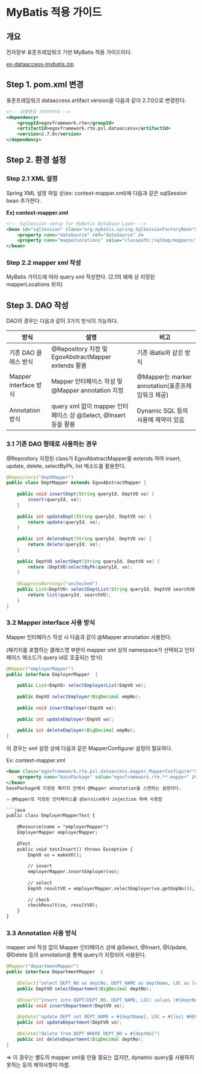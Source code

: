 # MyBatis 적용 가이드

## 개요
전자정부 표준프레임워크 기반 MyBatis 적용 가이드이다.

[ex-dataaccess-mybatis.zip](https://www.egovframe.go.kr/wiki/lib/exe/fetch.php?media=egovframework:rte2:psl:dataaccess:ex-dataaccess-mybatis.zip)


## Step 1. pom.xml 변경
표준프레임워크 dataaccess artifact version을 다음과 같이 2.7.0으로 변경한다.

```xml
<!-- 실행환경 라이브러리 -->
<dependency>
    <groupId>egovframework.rte</groupId>
    <artifactId>egovframework.rte.psl.dataaccess</artifactId>
    <version>2.7.0</version>
</dependency>
```  

  
## Step 2. 환경 설정

### Step 2.1 XML 설정
Spring XML 설정 파일 상(ex: context-mapper.xml)에 다음과 같은 sqlSession bean 추가한다.

**Ex) context-mapper.xml**
```xml
<!-- SqlSession setup for MyBatis Database Layer -->
<bean id="sqlSession" class="org.mybatis.spring.SqlSessionFactoryBean">
    <property name="dataSource" ref="dataSource" />
    <property name="mapperLocations" value="classpath:/sqlmap/mappers/**/*.xml" />
</bean>
```
### Step 2.2 mapper xml 작성
MyBatis 가이드에 따라 query xml 작성한다. (2.1의 예제 상 지정된 mapperLocations 위치)

## Step 3. DAO 작성
DAO의 경우는 다음과 같이 3가지 방식이 가능하다.

| 방식                  | 설명                                                    | 비고                               |
|---------------------|-------------------------------------------------------|----------------------------------|
| 기존 DAO 클래스 방식     | @Repository 지정 및 EgovAbstractMapper extends 활용       | 기존 iBatis와 같은 방식                |
| Mapper interface 방식 | Mapper 인터페이스 작성 및 @Mapper annotation 지정       | @Mapper는 marker annotation(표준프레임워크 제공) |
| Annotation 방식       | query xml 없이 mapper 인터페이스 상 @Select, @Insert 등을 활용 | Dynamic SQL 등의 사용에 제약이 있음      |


### 3.1 기존 DAO 형태로 사용하는 경우
@Repository 지정된 class가 EgovAbstractMapper를 extends 하여 insert, update, delete, selectByPk, list 메소드를 활용한다.

```java
@Repository("deptMapper")
public class DeptMapper extends EgovAbstractMapper {
 
    public void insertDept(String queryId, DeptVO vo) {
        insert(queryId, vo);
    }
 
    public int updateDept(String queryId, DeptVO vo) {
        return update(queryId, vo);
    }
 
    public int deleteDept(String queryId, DeptVO vo) {
        return delete(queryId, vo);
    }
 
    public DeptVO selectDept(String queryId, DeptVO vo) {
        return (DeptVO)selectByPk(queryId, vo);
    }
 
    @SuppressWarnings("unchecked")
    public List<DeptVO> selectDeptList(String queryId, DeptVO searchVO) {
        return list(queryId, searchVO);
    }
}
```

### 3.2 Mapper interface 사용 방식
Mapper 인터페이스 작성 시 다음과 같이 @Mapper annotation 사용한다.

(패키지를 포함하는 클래스명 부분이 mapper xml 상의 namespace가 선택되고 인터페이스 메소드가 query id로 호출되는 방식)

```java
@Mapper("employerMapper")
public interface EmployerMapper  {
 
    public List<EmpVO> selectEmployerList(EmpVO vo);
 
    public EmpVO selectEmployer(BigDecimal empNo);
 
    public void insertEmployer(EmpVO vo);
 
    public int updateEmployer(EmpVO vo);
 
    public int deleteEmployer(BigDecimal empNo);
}
```

이 경우는 xml 설정 상에 다음과 같은 MapperConfigurer 설정이 필요하다.

Ex: context-mapper.xml

```xml
<bean class="egovframework.rte.psl.dataaccess.mapper.MapperConfigurer">
    <property name="basePackage" value="egovframework.rte.**.mapper" />
</bean>
basePackage에 지정된 패키지 안에서 @Mapper annotation을 스캔하는 설정이다.

⇒ @Mapper로 지정된 인터페이스를 @Service에서 injection 하여 사용함

```java
public class EmployerMapperTest {
 
    @Resource(name = "employerMapper")
    EmployerMapper employerMapper;
 
    @Test
    public void testInsert() throws Exception {
        EmpVO vo = makeVO();
 
        // insert
        employerMapper.insertEmployer(vo);
 
        // select
        EmpVO resultVO = employerMapper.selectEmployer(vo.getEmpNo());
 
        // check
        checkResult(vo, resultVO);
    }
}
```

### 3.3 Annotation 사용 방식
mapper xml 작성 없이 Mapper 인터페이스 상에 @Select, @Insert, @Update, @Delete 등의 annotation을 통해 query가 지정되어 사용된다.

```java
@Mapper("departmentMapper")
public interface DepartmentMapper  {
 
    @Select("select DEPT_NO as deptNo, DEPT_NAME as deptName, LOC as loc from DEPT where DEPT_NO = #{deptNo}")
    public DeptVO selectDepartment(BigDecimal deptNo);
 
    @Insert("insert into DEPT(DEPT_NO, DEPT_NAME, LOC) values (#{deptNo}, #{deptName}, #{loc})")
    public void insertDepartment(DeptVO vo);
 
    @Update("update DEPT set DEPT_NAME = #{deptName}, LOC = #{loc} WHERE DEPT_NO = #{deptNo}")
    public int updateDepartment(DeptVO vo);
 
    @Delete("delete from DEPT WHERE DEPT_NO = #{deptNo}")
    public int deleteDepartment(BigDecimal deptNo);
}
```
⇒ 이 경우는 별도의 mapper xml을 만들 필요는 없지만, dynamic query를 사용하지 못하는 등의 제약사항이 따름.